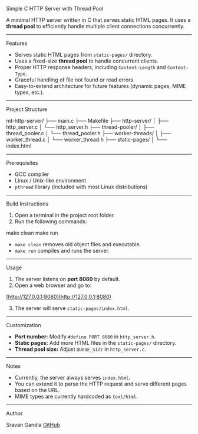 Simple C HTTP Server with Thread Pool

A minimal HTTP server written in C that serves static HTML pages.
It uses a **thread pool** to efficiently handle multiple client connections concurrently.

---

Features

* Serves static HTML pages from `static-pages/` directory.
* Uses a fixed-size **thread pool** to handle concurrent clients.
* Proper HTTP response headers, including `Content-Length` and `Content-Type`.
* Graceful handling of file not found or read errors.
* Easy-to-extend architecture for future features (dynamic pages, MIME types, etc.).

---

Project Structure

mt-http-server/
├── main.c
├── Makefile
├── http-server/
│   ├── http\_server.c
│   └── http\_server.h
├── thread-pooler/
│   ├── thread\_pooler.c
│   └── thread\_pooler.h
├── worker-threads/
│   ├── worker\_thread.c
│   └── worker\_thread.h
├── static-pages/
│   └── index.html

---

Prerequisites

* GCC compiler
* Linux / Unix-like environment
* `pthread` library (included with most Linux distributions)

---

Build Instructions

1. Open a terminal in the project root folder.
2. Run the following commands:

make clean
make run

* `make clean` removes old object files and executable.
* `make run` compiles and runs the server.

---

Usage

1. The server listens on **port 8080** by default.
2. Open a web browser and go to:

[http://127.0.0.1:8080](http://127.0.0.1:8080)

3. The server will serve `static-pages/index.html`.

---

Customization

* **Port number:** Modify `#define PORT 8080` in `http_server.h`.
* **Static pages:** Add more HTML files in the `static-pages/` directory.
* **Thread pool size:** Adjust `QUEUE_SIZE` in `http_server.c`.

---

Notes

* Currently, the server always serves `index.html`.
* You can extend it to parse the HTTP request and serve different pages based on the URL.
* MIME types are currently hardcoded as `text/html`.

---

Author

Sravan Gandla
[GitHub](https://github.com/sravan-3)
